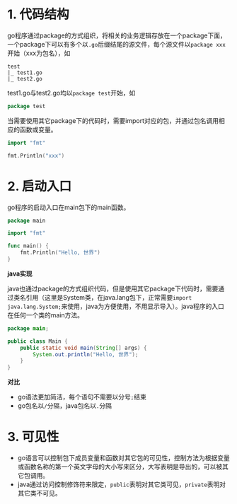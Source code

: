 # 1. 代码结构

go程序通过package的方式组织，将相关的业务逻辑存放在一个package下面，一个package下可以有多个以`.go`后缀结尾的源文件，每个源文件以`package xxx`开始（xxx为包名），如

```
test
|_ test1.go
|_ test2.go
```

test1.go与test2.go均以`package test`开始，如

```go
package test
```

当需要使用其它package下的代码时，需要import对应的包，并通过包名调用相应的函数或变量。

```go
import "fmt"
```

```go
fmt.Println("xxx")
```


# 2. 启动入口

go程序的启动入口在main包下的main函数。

```go
package main

import "fmt"

func main() {
    fmt.Println("Hello, 世界")
}
```

**java实现**

java也通过package的方式组织代码，但是使用其它package下代码时，需要通过类名引用（这里是System类，在java.lang包下，正常需要`import java.lang.System;`来使用，java为方便使用，不用显示导入）。java程序的入口在任何一个类的main方法。

```java
package main;

public class Main {
    public static void main(String[] args) {
        System.out.println("Hello, 世界");
    }
}
```


**对比**

- go语法更加简洁，每个语句不需要以分号`;`结束
- go包名以`/`分隔，java包名以`.`分隔


# 3. 可见性

- go语言可以控制包下成员变量和函数对其它包的可见性，控制方法为根据变量或函数名称的第一个英文字母的大小写来区分，大写表明是导出的，可以被其它包调用。
- java通过访问控制修饰符来限定，`public`表明对其它类可见，`private`表明对其它类不可见。

